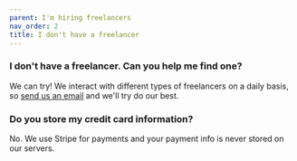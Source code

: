 ```yaml
---
parent: I'm hiring freelancers
nav_order: 2
title: I don't have a freelancer
---
```


### I don't have a freelancer. Can you help me find one?

We can try! We interact with different types of freelancers on a daily basis, so [send us an email](mailto:hello@freelancerprotocol.com) and we'll try do our best.

### Do you store my credit card information?

No. We use Stripe for payments and your payment info is never stored on our servers.
